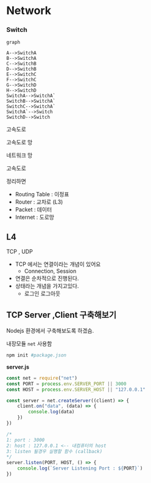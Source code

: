 # Network 





### Switch



```mermaid
graph

A-->SwitchA
B-->SwitchA
C-->SwitchB
D-->SwitchB
E-->SwitchC
F-->SwitchC
G-->SwitchD
H-->SwitchD
SwitchA-->SwitchA`
SwitchB-->SwitchA`
SwitchC-->SwitchA`
SwitchA`-->Switch
SwitchD-->Switch

```



고속도로 



고속도로 망 

네트워크 망 





고속도로





정리하면

- Routing Table : 이정표 
- Router : 교차로 (L3)
- Packet : 데이터
- Internet : 도로망







## L4 



TCP , UDP 



- TCP 에서는 연결이라는 개념이 있어요 
  - Connection, Session 
- 연결은 순차적으로 진행된다. 
- 상태라는 개념을 가지고있다.
  - 로그인 로그아웃 







## TCP Server ,Client 구축해보기



Nodejs 환경에서 구축해보도록 하겠슴.



내장모듈 `net` 사용함 



```sh
npm init #package.json 
```





**server.js**

```js
const net = require("net")
const PORT = process.env.SERVER_PORT || 3000
const HOST = process.env.SERVER_HOST || "127.0.0.1"

const server = net.createServer((client) => {
    client.on("data", (data) => {
        console.log(data)
    })
})

/*
1: port : 3000
2: host : 127.0.0.1 <-- 내컴퓨터의 host 
3: listen 될경우 실행할 함수 (callback)
*/
server.listen(PORT, HOST, () => {
    console.log(`Server Listening Port : ${PORT}`)
})

```





















